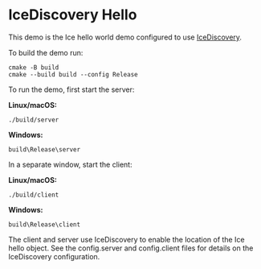 # IceDiscovery Hello

This demo is the Ice hello world demo configured to use [IceDiscovery][1].

To build the demo run:

```shell
cmake -B build
cmake --build build --config Release
```

To run the demo, first start the server:

**Linux/macOS:**

```shell
./build/server
```

**Windows:**

```shell
build\Release\server
```

In a separate window, start the client:

**Linux/macOS:**

```shell
./build/client
```

**Windows:**

```shell
build\Release\client
```

The client and server use IceDiscovery to enable the location of the
Ice hello object. See the config.server and config.client files for
details on the IceDiscovery configuration.

[1]: https://doc.zeroc.com/ice/3.7/ice-plugins/icediscovery
